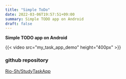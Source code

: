 ```yaml
---
title: "Simple ToDo"
date: 2022-03-06T19:57:51+09:00
summary: Simple TODO app on Android
draft: false
---
```


**Simple TODO app on Android**

{{< video src="my_task_app_demo" height="400px" >}}

### github repository
[Rio-Sh/StudyTaskApp](https://github.com/Rio-Sh/StudyTaskApp)
